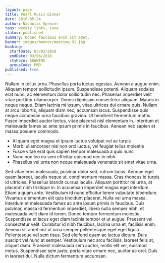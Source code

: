 ```yaml
---
layout: page
title: Pearl Music Dinner
date: 2016-05-24
author: Nicholas Spencer
tags: weekly links, java
status: published
summary: Donec faucibus enim sit amet.
banner: images/banner/meeting-01.jpg
booking:
  startDate: 03/03/2018
  endDate: 03/06/2018
  ctyhocn: AUWWIHX
  groupCode: PMD
published: true
---
```

Nullam in tellus urna. Phasellus porta luctus egestas. Aenean a augue enim. Aliquam tempor sollicitudin ipsum. Suspendisse potenti. Aliquam sodales erat nunc, ac elementum dolor sollicitudin nec. Phasellus imperdiet velit vitae porttitor ullamcorper. Donec dignissim consectetur aliquam.
Mauris in neque neque. Etiam lacinia mi ipsum, vitae ultrices dui ornare quis. Nullam at arcu lobortis, aliquam diam nec, accumsan lacus. Suspendisse quis neque accumsan urna faucibus gravida. Ut hendrerit fermentum mattis. Fusce imperdiet auctor lectus, vitae placerat nisl elementum in. Interdum et malesuada fames ac ante ipsum primis in faucibus. Aenean nec sapien at massa posuere commodo.

* Aliquam eget magna et ipsum luctus volutpat vel ac turpis
* Morbi ullamcorper nisi non orci luctus, vel feugiat tellus molestie
* Fusce vitae erat quis sapien tempor malesuada a quis nunc
* Nunc non leo eu sem efficitur euismod nec in nibh
* Phasellus vel urna non neque malesuada venenatis sit amet vitae urna.

Sed vitae eros malesuada, pulvinar dolor sed, rutrum lacus. Aenean eget quam laoreet, iaculis neque ut, condimentum massa. Cras rhoncus id turpis id ultricies. Phasellus blandit cursus iaculis. Aliquam porttitor mi urna, at placerat nibh tristique in. In accumsan imperdiet magna eget interdum. Etiam a quam ante. Vestibulum id nunc efficitur lorem vulputate bibendum. Vivamus elementum elit quis tincidunt placerat. Nulla vel urna massa. Interdum et malesuada fames ac ante ipsum primis in faucibus. Duis pulvinar, massa id fermentum imperdiet, libero nulla semper nibh, et malesuada velit diam id lorem.
Donec tempor fermentum molestie. Suspendisse et lacus eget diam lacinia tempor et ut augue. Praesent vel consectetur velit. Curabitur id nibh faucibus, lacinia urna et, facilisis enim. Aenean sit amet nisl ut urna semper pellentesque eget eget ligula. Pellentesque vel sem risus. Sed eleifend quam ac luctus dictum. Duis suscipit vel nunc at semper. Vestibulum nec arcu facilisis, laoreet felis at, aliquet diam. Praesent malesuada sem auctor, mollis elit vel, euismod metus. Suspendisse sem justo, porta vitae ornare nec, auctor ac orci. Duis in laoreet dui. Nulla dictum fermentum accumsan.
